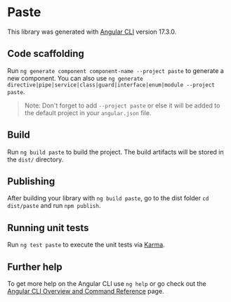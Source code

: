 # Paste

This library was generated with [Angular CLI](https://github.com/angular/angular-cli) version 17.3.0.

## Code scaffolding

Run `ng generate component component-name --project paste` to generate a new component. You can also use `ng generate directive|pipe|service|class|guard|interface|enum|module --project paste`.
> Note: Don't forget to add `--project paste` or else it will be added to the default project in your `angular.json` file. 

## Build

Run `ng build paste` to build the project. The build artifacts will be stored in the `dist/` directory.

## Publishing

After building your library with `ng build paste`, go to the dist folder `cd dist/paste` and run `npm publish`.

## Running unit tests

Run `ng test paste` to execute the unit tests via [Karma](https://karma-runner.github.io).

## Further help

To get more help on the Angular CLI use `ng help` or go check out the [Angular CLI Overview and Command Reference](https://angular.io/cli) page.
